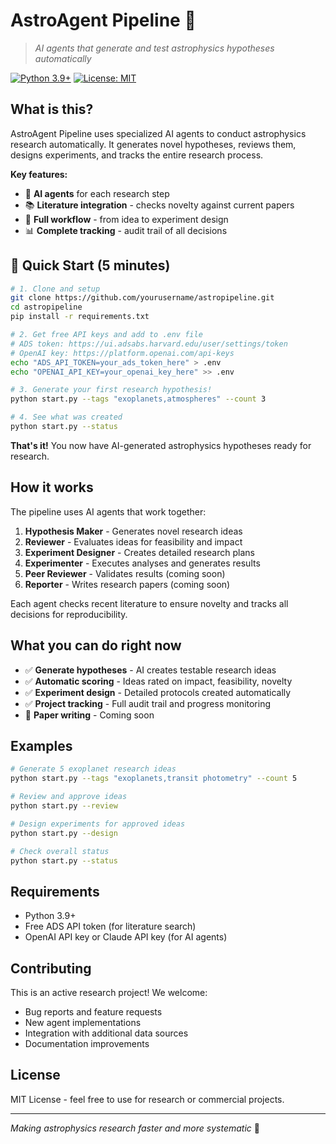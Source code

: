 # AstroAgent Pipeline 🚀

> *AI agents that generate and test astrophysics hypotheses automatically*

[![Python 3.9+](https://img.shields.io/badge/python-3.9+-blue.svg)](https://www.python.org/downloads/)
[![License: MIT](https://img.shields.io/badge/License-MIT-yellow.svg)](https://opensource.org/licenses/MIT)

## What is this?

AstroAgent Pipeline uses specialized AI agents to conduct astrophysics research automatically. It generates novel hypotheses, reviews them, designs experiments, and tracks the entire research process.

**Key features:**
- 🤖 **AI agents** for each research step
- 📚 **Literature integration** - checks novelty against current papers  
- 🔄 **Full workflow** - from idea to experiment design
- 📊 **Complete tracking** - audit trail of all decisions

## 🚀 Quick Start (5 minutes)

```bash
# 1. Clone and setup
git clone https://github.com/yourusername/astropipeline.git
cd astropipeline
pip install -r requirements.txt

# 2. Get free API keys and add to .env file
# ADS token: https://ui.adsabs.harvard.edu/user/settings/token
# OpenAI key: https://platform.openai.com/api-keys
echo "ADS_API_TOKEN=your_ads_token_here" > .env
echo "OPENAI_API_KEY=your_openai_key_here" >> .env

# 3. Generate your first research hypothesis!
python start.py --tags "exoplanets,atmospheres" --count 3

# 4. See what was created
python start.py --status
```

**That's it!** You now have AI-generated astrophysics hypotheses ready for research.

## How it works

The pipeline uses AI agents that work together:

1. **Hypothesis Maker** - Generates novel research ideas
2. **Reviewer** - Evaluates ideas for feasibility and impact  
3. **Experiment Designer** - Creates detailed research plans
4. **Experimenter** - Executes analyses and generates results
5. **Peer Reviewer** - Validates results (coming soon)
6. **Reporter** - Writes research papers (coming soon)

Each agent checks recent literature to ensure novelty and tracks all decisions for reproducibility.

## What you can do right now

- ✅ **Generate hypotheses** - AI creates testable research ideas
- ✅ **Automatic scoring** - Ideas rated on impact, feasibility, novelty  
- ✅ **Experiment design** - Detailed protocols created automatically
- ✅ **Project tracking** - Full audit trail and progress monitoring
- 🚧 **Paper writing** - Coming soon

## Examples

```bash
# Generate 5 exoplanet research ideas
python start.py --tags "exoplanets,transit photometry" --count 5

# Review and approve ideas
python start.py --review

# Design experiments for approved ideas  
python start.py --design

# Check overall status
python start.py --status
```

## Requirements

- Python 3.9+
- Free ADS API token (for literature search)
- OpenAI API key or Claude API key (for AI agents)

## Contributing

This is an active research project! We welcome:
- Bug reports and feature requests
- New agent implementations
- Integration with additional data sources
- Documentation improvements

## License

MIT License - feel free to use for research or commercial projects.

---

*Making astrophysics research faster and more systematic* 🌟
